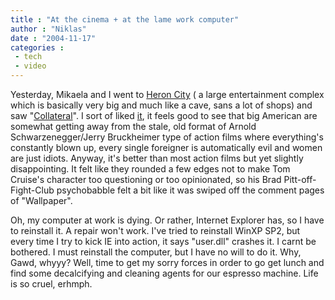 ```yaml
---
title : "At the cinema + at the lame work computer"
author : "Niklas"
date : "2004-11-17"
categories : 
 - tech
 - video
---
```


Yesterday, Mikaela and I went to [Heron City](http://www.heroncity.se) ( a large entertainment complex which is basically very big and much like a cave, sans a lot of shops) and saw "[Collateral](https://niklasblog.com/wp-content/2004-11-16-collateral.jpg)". I sort of liked [it](http://www.imdb.com/title/tt0369339), it feels good to see that big American are somewhat getting away from the stale, old format of Arnold Schwarzenegger/Jerry Bruckheimer type of action films where everything's constantly blown up, every single foreigner is automatically evil and women are just idiots. Anyway, it's better than most action films but yet slightly disappointing. It felt like they rounded a few edges not to make Tom Cruise's character too questioning or too opinionated, so his Brad Pitt-off-Fight-Club psychobabble felt a bit like it was swiped off the comment pages of "Wallpaper".

Oh, my computer at work is dying. Or rather, Internet Explorer has, so I have to reinstall it. A repair won't work. I've tried to reinstall WinXP SP2, but every time I try to kick IE into action, it says "user.dll" crashes it. I carnt be bothered. I must reinstall the computer, but I have no will to do it. Why, Gawd, whyyy? Well, time to get my sorry forces in order to go get lunch and find some decalcifying and cleaning agents for our espresso machine. Life is so cruel, erhmph.
